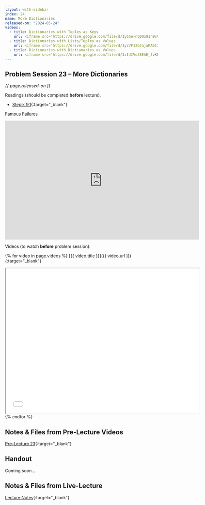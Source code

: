 ```yaml
---
layout: with-sidebar
index: 24
name: More Dictionaries
released-on: "2024-05-24"
videos:
  - title: Dictionaries with Tuples as Keys
    url: <iframe src="https://drive.google.com/file/d/1ybbe-nq0QI9In9cVTsV6f5WhgH_8162S/preview" width="640" height="480" allow="autoplay"></iframe>
  - title: Dictionaries with Lists/Tuples as Values
    url: <iframe src="https://drive.google.com/file/d/1yzVF13GJajaKA5IIvpW-V7kYgl5NR9Lu/preview" width="640" height="480" allow="autoplay"></iframe>
  - title: Dictionaries with Dictionaries as Values
    url: <iframe src="https://drive.google.com/file/d/1zIdIVo38EhE_fvKD3J2AnqzE9LypBgae/preview" width="640" height="480" allow="autoplay"></iframe>
---
```


## Problem Session 23 – More Dictionaries

_{{ page.released-on }}_

Readings (should be completed **before** lecture). 
- [Stepik 9.1](https://stepik.org/lesson/567199/step/1?unit=561472){:target="_blank"}

[Famous Failures](https://www.youtube.com/watch?v=zLYECIjmnQs)
<iframe width="640" height="393" src="https://www.youtube.com/embed/zLYECIjmnQs?si=UpbWWXeV2iCiuGJ3" title="YouTube video player" frameborder="0" allow="accelerometer; autoplay; clipboard-write; encrypted-media; gyroscope; picture-in-picture; web-share" referrerpolicy="strict-origin-when-cross-origin" allowfullscreen></iframe>

Videos (to watch **before** problem session):

{% for video in page.videos %}
[{{ video.title }}]({{ video.url }}){:target="_blank"}

<iframe src="{{ video.url }}/preview" width="640" height="480" allow="autoplay"></iframe>
{% endfor %}

## Notes & Files from Pre-Lecture Videos

[Pre-Lecture 23](https://github.com/ucsd-cse8a-sp24/ucsd-cse8a-sp24.github.io/tree/main/_pre-lectures/lecture-23){:target="_blank"}

## Handout

Coming soon...

## Notes & Files from Live-Lecture

[Lecture Notes](https://drive.google.com/drive/folders/18qMlyK2XcdieanU9IM5k0JXuzytDoaUH?usp=sharing){:target="_blank"}
